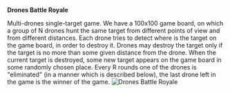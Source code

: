 **Drones Battle Royale**

Multi-drones single-target game.
We have a 100x100 game board, on which a group of N drones hunt the same target from different points of view and from different distances. Each drone tries to detect where is the target on the game board, in order to destroy it. Drones may destroy the target only if the target is no more than some given distance from the drone. When the current target is destroyed, some new target appears on the game board in some randomly chosen place. Every R rounds one of the drones is "eliminated" (in a manner which is described below), the last drone left in the game is the winner of the game.
![Drones Battle Royale](https://user-images.githubusercontent.com/54029458/109411036-c6fe8380-79a7-11eb-84a7-354e8a0f1580.jpeg)
